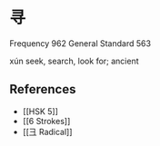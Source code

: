 # 寻
Frequency 962
General Standard 563

xún
seek, search, look for; ancient

## References
- [[HSK 5]]
- [[6 Strokes]]
- [[彐 Radical]]